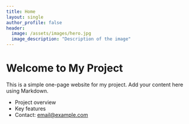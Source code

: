 ```yaml
---
title: Home
layout: single
author_profile: false
header:
  image: /assets/images/hero.jpg
  image_description: "Description of the image"
---
```


# Welcome to My Project

This is a simple one-page website for my project. Add your content here using Markdown.

- Project overview
- Key features
- Contact: email@example.com